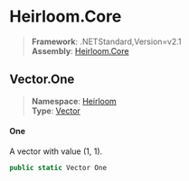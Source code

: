 # Heirloom.Core

> **Framework**: .NETStandard,Version=v2.1  
> **Assembly**: [Heirloom.Core][0]  

## Vector.One

> **Namespace**: [Heirloom][0]  
> **Type**: [Vector][1]  

#### One

A vector with value (1, 1).

```cs
public static Vector One
```

[0]: ../../../Heirloom.Core.md
[1]: ../Vector.md
